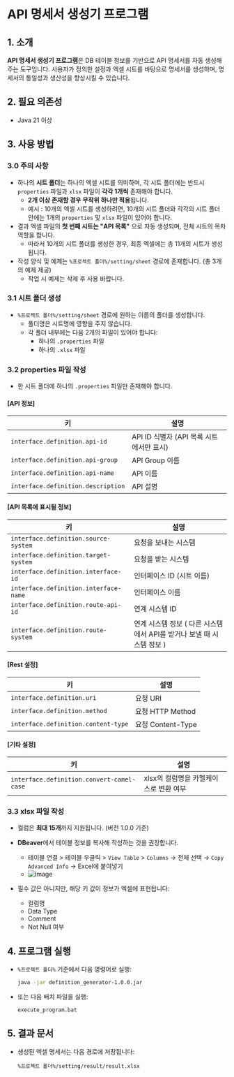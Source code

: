# API 명세서 생성기 프로그램

## 1. 소개

**API 명세서 생성기 프로그램**은 DB 테이블 정보를 기반으로 API 명세서를 자동 생성해주는 도구입니다. 사용자가 정의한 설정과 엑셀 시트를 바탕으로 명세서를 생성하며, 명세서의 통일성과 생산성을 향상시킬 수 있습니다.

## 2. 필요 의존성

- Java 21 이상

## 3. 사용 방법

### 3.0 주의 사항

- 하나의 **시트 폴더**는 하나의 엑셀 시트를 의미하며, 각 시트 폴더에는 반드시 `properties` 파일과 `xlsx` 파일이 **각각 1개씩** 존재해야 합니다.
  - **2개 이상 존재할 경우 무작위 하나만 적용**됩니다.
  - 예시 : 10개의 엑셀 시트를 생성하려면, 10개의 시트 폴더와 각각의 시트 폴더 안에는 1개의 `properties` 및 `xlsx` 파일이 있어야 합니다.
- 결과 엑셀 파일의 **첫 번째 시트는 "API 목록"** 으로 자동 생성되며, 전체 시트의 목차 역할을 합니다.
  - 따라서 10개의 시트 폴더를 생성한 경우, 최종 엑셀에는 총 11개의 시트가 생성됩니다.
- 작성 양식 및 예제는 `%프로젝트 폴더%/setting/sheet` 경로에 존재합니다. (총 3개의 예제 제공)
  - 작업 시 예제는 삭제 후 사용 바랍니다.

### 3.1 시트 폴더 생성

- `%프로젝트 폴더%/setting/sheet` 경로에 원하는 이름의 폴더를 생성합니다.
  - 폴더명은 시트명에 영향을 주지 않습니다.
  - 각 폴더 내부에는 다음 2개의 파일이 있어야 합니다:
    - 하나의 `.properties` 파일
    - 하나의 `.xlsx` 파일

### 3.2 properties 파일 작성

- 한 시트 폴더에 하나의 `.properties` 파일만 존재해야 합니다.

#### [API 정보]
| 키 | 설명 |
|----|------|
| `interface.definition.api-id` | API ID 식별자 (API 목록 시트에서만 표시) |
| `interface.definition.api-group` | API Group 이름 |
| `interface.definition.api-name` | API 이름 |
| `interface.definition.description` | API 설명 |

#### [API 목록에 표시될 정보]
| 키 | 설명 |
|----|------|
| `interface.definition.source-system` | 요청을 보내는 시스템 |
| `interface.definition.target-system` | 요청을 받는 시스템 |
| `interface.definition.interface-id` | 인터페이스 ID (시트 이름) |
| `interface.definition.interface-name` | 인터페이스 이름 |
| `interface.definition.route-api-id` | 연계 시스템 ID |
| `interface.definition.route-system` | 연계 시스템 정보 ( 다른 시스템에서 API를 받거나 보낼 때 시스템 정보 )  |

#### [Rest 설정]
| 키 | 설명 |
|----|------|
| `interface.definition.uri` | 요청 URI |
| `interface.definition.method` | 요청 HTTP Method |
| `interface.definition.content-type` | 요청 Content-Type |

#### [기타 설정]
| 키 | 설명 |
|----|------|
| `interface.definition.convert-camel-case` | xlsx의 컬럼명을 카멜케이스로 변환 여부 |

### 3.3 xlsx 파일 작성

- 컬럼은 **최대 15개**까지 지원됩니다. (버전 1.0.0 기준)
- **DBeaver**에서 테이블 정보를 복사해 작성하는 것을 권장합니다.
  - 테이블 연결 > 테이블 우클릭 > `View Table` > `Columns` → 전체 선택 → `Copy Advanced Info` → Excel에 붙여넣기
  - ![image](https://github.com/user-attachments/assets/40fafff6-57cd-4720-b0ca-87d0253bb534)

- 필수 값은 아니지만, 해당 키 값이 정보가 엑셀에 표현됩니다:
  - 컬럼명
  - Data Type
  - Comment
  - Not Null 여부

## 4. 프로그램 실행

- `%프로젝트 폴더%` 기준에서 다음 명령어로 실행:

  ```bash
  java -jar definition_generator-1.0.0.jar
  ```
- 또는 다음 배치 파일을 실행:
  ```bash
  execute_program.bat
  ```


## 5. 결과 문서

- 생성된 엑셀 명세서는 다음 경로에 저장됩니다:
  ```
  %프로젝트 폴더%/setting/result/result.xlsx
  ```
